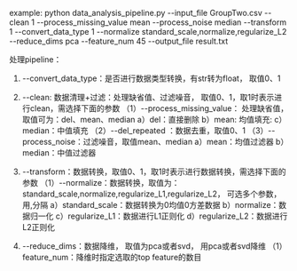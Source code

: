 example: python data_analysis_pipeline.py --input_file GroupTwo.csv --clean 1 --process_missing_value mean --process_noise median --transform 1 --convert_data_type 1 --normalize standard_scale,normalize,regularize_L2 --reduce_dims pca --feature_num 45 --output_file result.txt 

处理pipeline：

1. --convert_data_type：是否进行数据类型转换，有str转为float， 取值0、1

2. --clean: 数据清理+过滤：处理缺省值、过滤噪音， 取值0、1，取1时表示进行clean，需选择下面的参数
	（1）--process_missing_value： 处理缺省值，取值可为：del、mean、median
		a）del：直接删除
		b）mean: 均值填充:
		c）median：中值填充
	（2）--del_repeated	：数据去重，取值0、1
	（3）--process_noise：过滤噪音，取值mean、median
		a）mean：均值过滤器
		b）median：中值过滤器
		

3. --transform：数据转换，取值0、1，取1时表示进行数据转换，需选择下面的参数
	（1）--normalize：数据转换，取值为：standard_scale,normalize,regularize_L1,regularize_L2， 可选多个参数，用,分隔
		a）standard_scale：数据转换为0均值0方差数据
		b）normalize：数据归一化
		c）regularize_L1：数据进行L1正则化
		d）regularize_L2：数据进行L2正则化


4. --reduce_dims：数据降维， 取值为pca或者svd， 用pca或者svd降维
	（1）feature_num：降维时指定选取的top feature的数目

